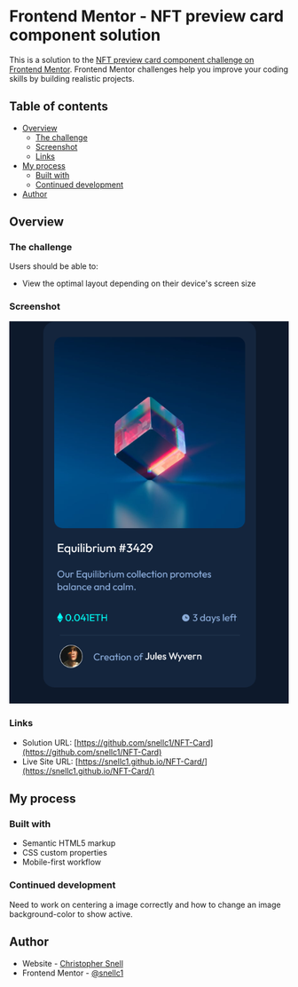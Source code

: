 # Frontend Mentor - NFT preview card component solution

This is a solution to the [NFT preview card component challenge on Frontend Mentor](https://www.frontendmentor.io/challenges/nft-preview-card-component-SbdUL_w0U). Frontend Mentor challenges help you improve your coding skills by building realistic projects. 

## Table of contents

- [Overview](#overview)
  - [The challenge](#the-challenge)
  - [Screenshot](#screenshot)
  - [Links](#links)
- [My process](#my-process)
  - [Built with](#built-with)
  - [Continued development](#continued-development)  
- [Author](#author)


## Overview

### The challenge

Users should be able to:

- View the optimal layout depending on their device's screen size


### Screenshot

![](./images/screenshot.png)


### Links

- Solution URL: [https://github.com/snellc1/NFT-Card](https://github.com/snellc1/NFT-Card)
- Live Site URL: [https://snellc1.github.io/NFT-Card/](https://snellc1.github.io/NFT-Card/)

## My process

### Built with

- Semantic HTML5 markup
- CSS custom properties
- Mobile-first workflow


### Continued development

Need to work on centering a image correctly and how to change an image background-color to show active. 


## Author

- Website - [Christopher Snell](https://github.com/snellc1/NFT-Card)
- Frontend Mentor - [@snellc1](https://www.frontendmentor.io/profile/yourusername)

